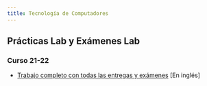 ```yaml
---
title: Tecnología de Computadores
---
```


## Prácticas Lab y Exámenes Lab
### Curso 21-22
- [Trabajo completo con todas las entregas y exámenes](https://github.com/hnevesg/TeCo_Lab_2122/tree/main) [En inglés]
